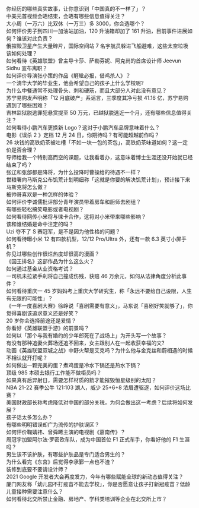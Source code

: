 你经历的哪些真实故事，让你意识到「中国真的不一样了」？  
中美元首视频会晤结束，会晤有哪些信息值得关注？  
大小周（一万六）比双休（一万三）多 3000，你会选哪个？  
如何评价男子到四川一加油站加油，120 升油箱却加了 161 升油，目前事件进展如何？谁该对此负责？  
俄摧毁卫星产生大量碎片，国际空间站 7 名宇航员躲进飞船避难，这些太空垃圾该如何处理？  
如何看待《英雄联盟》曾主导卡莎、萨勒芬妮、阿克尚的首席设计师 Jeevun Sidhu 宣布离职？  
如何评价导演张小策的作品《睚眦必报，借鸡杀人》？  
一个清华大学的毕业生，他会希望自己的孩子上什么学校呢?  
为什么中餐通常不处理骨头、刺和硬筋，而且大部分人对此没有意见？  
苏宁易购发声明称「12 月底破产」系谣言，三季度其净亏损 41.16 亿，苏宁易购遇到了哪些困难？  
吉林监狱脱逃罪犯悬赏提至 50 万元，已越狱脱逃近一个月，还有哪些信息值得关注？  
如何看待小鹏汽车更换新 Logo？这对于小鹏汽车品牌意味着什么？  
电影《误杀 2 》定档 12 月 24 日，你期待吗？有可能超越前作吗？  
26 块钱的高铁奶茶被吐槽「不如一块一包的茶包」，高铁奶茶味道如何？这一定价是否合理？  
导师给我一个特别高而空的课题，让我看着办，这意味着博士生涯还没开始就已经结束了吗？  
张辽和张郃都是降将，为什么投降时曹操给的待遇不一样？  
世粮署向马斯克公布饥荒计划明细称「这就是你要的解决饥荒计划」，预计接下来马斯克将怎么做？  
被帅哥喜欢是一种怎样的体验？  
如何评价李诚儒批评部分青年演员带着房车和厨师去剧组？  
有哪些轻松搞笑电影或者电视剧？  
如何看待网传小米将与徕卡合作，这将对小米带来哪些影响？  
该和谁结婚是命中注定的吗？  
Uzi 夺不了 S 赛冠军，是不是因为他性格的问题？  
如何看待曝小米 12 有四款机型，12/12 Pro/Ultra 外，还有一款 6.3 英寸小屏手机？  
你见过哪些创作很烂热度却很高的漫画？  
《国王排名》这部作品为什么这么火？  
如何通过基金从业资格考试？  
一司机未拉紧手刹将自己撞成伤残，获赔 46 万余元，如何从法律角度分析此事件？  
如何看待重庆一 45 岁妈妈考上重庆大学研究生，称「永远不要给自己设限，人生有无限的可能性」？  
《一年一度喜剧大赛》徐峥说「喜剧需要有意义」，马东说「喜剧好笑就够了」，你觉得喜剧该追求意义还是好笑？  
20 岁你会选择前途还是爱情？  
你看好《英雄联盟手游》的前景吗？  
如何以「那个与我有婚约的少年郎死在了战场上」为开头写一个故事？  
有没有那种追妻火葬场还追不回来，女主跟别人在一起收获幸福的文?  
动画《英雄联盟双城之战》中野火帮是艾克吗？为什么他与金克丝和蔚相遇的时候不相认就开打呢？  
如何做出一颗完美的蛋？煮鸡蛋是冷水下锅还是热水下锅？  
顶级 985 本硕去银行工作能不做柜员吗？  
如果真有后羿射日，需要怎样材质的箭才能摧毁恒星级别的太阳？  
NBA 21-22 赛季公牛 121:103 湖人，威少 25+6+8 浓眉遭驱逐，如何评价这场比赛？  
美国财政部长称考虑降低对中国的部分关税，为何会做出这一考虑？后续将如何发展？  
孩子话太多怎么办？  
有哪些明明错误却广为流传的护肤误区？  
如何评价鞠婧祎、曾舜晞主演的电视剧《嘉南传》？  
周冠宇加盟阿尔法·罗密欧车队，成为中国首位 F1 正式车手，你看好他的 F1 生涯吗？  
男生该不该护肤，有哪些护肤品是专门适合男生的？  
为什么看完《东宫》后觉得李承鄞一点也不渣？  
装修到底要不要请设计师？  
2021 Google 开发者大会再度发力，今年有哪些赋能全球的新动态值得关注？  
厦门网友称「幼儿园不打疫苗不能去学校」，你是否愿意让孩子打新冠疫苗？低龄儿童接种需要注意什么？  
如何看待北交所禁止金融、房地产、学科类培训等企业在北交所上市？  
